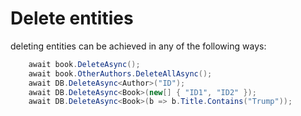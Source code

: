 # Delete entities

deleting entities can be achieved in any of the following ways:

```csharp  
    await book.DeleteAsync();
    await book.OtherAuthors.DeleteAllAsync();
    await DB.DeleteAsync<Author>("ID");
    await DB.DeleteAsync<Book>(new[] { "ID1", "ID2" });
    await DB.DeleteAsync<Book>(b => b.Title.Contains("Trump")); 
```